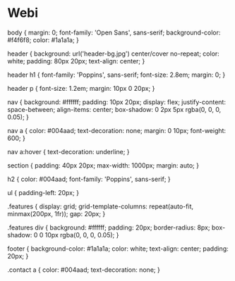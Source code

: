 # Webi

body {
  margin: 0;
  font-family: 'Open Sans', sans-serif;
  background-color: #f4f6f8;
  color: #1a1a1a;
}

header {
  background: url('header-bg.jpg') center/cover no-repeat;
  color: white;
  padding: 80px 20px;
  text-align: center;
}

header h1 {
  font-family: 'Poppins', sans-serif;
  font-size: 2.8em;
  margin: 0;
}

header p {
  font-size: 1.2em;
  margin: 10px 0 20px;
}

nav {
  background: #ffffff;
  padding: 10px 20px;
  display: flex;
  justify-content: space-between;
  align-items: center;
  box-shadow: 0 2px 5px rgba(0, 0, 0, 0.05);
}

nav a {
  color: #004aad;
  text-decoration: none;
  margin: 0 10px;
  font-weight: 600;
}

nav a:hover {
  text-decoration: underline;
}

section {
  padding: 40px 20px;
  max-width: 1000px;
  margin: auto;
}

h2 {
  color: #004aad;
  font-family: 'Poppins', sans-serif;
}

ul {
  padding-left: 20px;
}

.features {
  display: grid;
  grid-template-columns: repeat(auto-fit, minmax(200px, 1fr));
  gap: 20px;
}

.features div {
  background: #ffffff;
  padding: 20px;
  border-radius: 8px;
  box-shadow: 0 0 10px rgba(0, 0, 0, 0.05);
}

footer {
  background-color: #1a1a1a;
  color: white;
  text-align: center;
  padding: 20px;
}

.contact a {
  color: #004aad;
  text-decoration: none;
}

